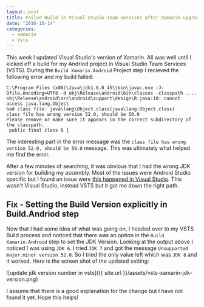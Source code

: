 ```yaml
---
layout: post
title: Failed Build in Visual Studio Team Services after Xamarin upgrade
date: "2016-10-14"
categories:
  - xamarin
  - Vsts
---
```


This week I updated Visual Studio's version of Xamarin.  All was well until I kicked off a build for my Andriod project in Visual Studio Team Services (VSTS).  During the ```Build Xamarin.Android``` Project step I recieved the following error and my build failed:

```
C:\Program Files (x86)\Java\jdk1.6.0_45\\bin\javac.exe -J-Dfile.encoding=UTF8 -d obj\Release\android\bin\classes -classpath ....
obj\Release\android\src\android\support\design\R.java:10: cannot access java.lang.Object
bad class file: java\lang\Object.class(java\lang:Object.class)
class file has wrong version 52.0, should be 50.0
Please remove or make sure it appears in the correct subdirectory of the classpath.
 public final class R {
```

The interesting part in the error message was the ```class file has wrong version 52.0, should be 50.0``` message.  This was ultimately what helped me find the error.  

After a few minutes of searching, it was obvious that I had the wrong JDK version for building my assembly.  Most of the issues were Android Studio specific but I found an issue were [this happened in Visual Studio](http://stackoverflow.com/questions/38011359/xamarin-upgrade-causes-class-file-has-wrong-version-52-0-should-be-50-0-error).  This wasn't Visual Studio, instead VSTS but it got me down the right path.

## Fix - Setting the Build Version explicitly in Build.Andriod step
Now that I had some idea of what was going on, I headed over to my VSTS Build process and noticed that there was an option in the ```Build Xamarin.Android``` step to set the JDK Version.  Looking at the output above I noticed I was using ```JDK 6```. I tried ```JDK 7``` and got the message ```Unsupported major.minor version 52.0```.  So I tried the only value left which was ```JDK 8``` and it worked.  Here is the screen shot of the updated setting:

![update jdk version number in vsts]({{ site.url }}/assets/vsts-xamarin-jdk-version.png)

I assume that there is a good explanation for the change but I have not found it yet.  Hope this helps!